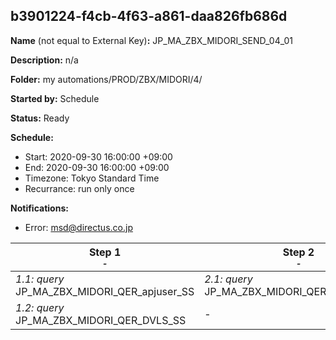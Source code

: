## b3901224-f4cb-4f63-a861-daa826fb686d

**Name** (not equal to External Key)**:** JP_MA_ZBX_MIDORI_SEND_04_01

**Description:** n/a

**Folder:** my automations/PROD/ZBX/MIDORI/4/

**Started by:** Schedule

**Status:** Ready

**Schedule:**

* Start: 2020-09-30 16:00:00 +09:00
* End: 2020-09-30 16:00:00 +09:00
* Timezone: Tokyo Standard Time
* Recurrance: run only once

**Notifications:**

* Error: msd@directus.co.jp

| Step 1<br>_<small>-</small>_ | Step 2<br>_<small>-</small>_ | Step 3<br>_<small>-</small>_ |
| --- | --- | --- |
| _1.1: query_<br>JP_MA_ZBX_MIDORI_QER_apjuser_SS | _2.1: query_<br>JP_MA_ZBX_MIDORI_QER_SEND_04_01 | _3.1: emailSend_<br>JP_MA_ZBX_MIDORI_UIE_SEND_04_01 |
| _1.2: query_<br>JP_MA_ZBX_MIDORI_QER_DVLS_SS | - | - |
